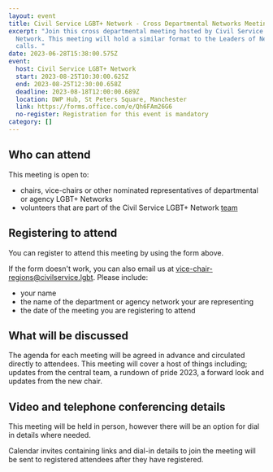```yaml
---
layout: event
title: Civil Service LGBT+ Network - Cross Departmental Networks Meeting
excerpt: "Join this cross departmental meeting hosted by Civil Service LGBT+
  Network. This meeting will hold a similar format to the Leaders of Networks
  calls. "
date: 2023-06-28T15:38:00.575Z
event:
  host: Civil Service LGBT+ Network
  start: 2023-08-25T10:30:00.625Z
  end: 2023-08-25T12:30:00.658Z
  deadline: 2023-08-18T12:00:00.689Z
  location: DWP Hub, St Peters Square, Manchester
  link: https://forms.office.com/e/Qh6FAm26G6
  no-register: Registration for this event is mandatory
category: []
---
```

## Who can attend

This meeting is open to:

* chairs, vice-chairs or other nominated representatives of departmental or agency LGBT+ Networks
* volunteers that are part of the Civil Service LGBT+ Network [team](/team)

## Registering to attend

You can register to attend this meeting by using the form above.

If the form doesn't work, you can also email us at [vice-chair-regions@civilservice.lgbt](mailto:vice-chair-regions@civilservice.lgbt)[](mailto:info@civilservice.lgbt). Please include:

* your name
* the name of the department or agency network your are representing
* the date of the meeting you are registering to attend

## What will be discussed

The agenda for each meeting will be agreed in advance and circulated directly to attendees. This meeting will cover a host of things including; updates from the central team, a rundown of pride 2023, a forward look and updates from the new chair.

## Video and telephone conferencing details

T﻿his meeting will be held in person, however there will be an option for dial in details where needed. 

Calendar invites containing links and dial-in details to join the meeting will be sent to registered attendees after they have registered.